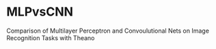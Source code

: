 MLPvsCNN
========

Comparison of Multilayer Perceptron and Convoulutional Nets on Image Recognition Tasks with Theano
